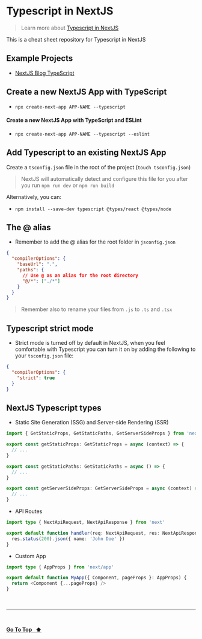 # Typescript in NextJS

> Learn more about [Typescript in NextJS](https://nextjs.org/docs/basic-features/typescript)

This is a cheat sheet repository for Typescript in NextJS

## Example Projects

- [NextJS Blog TypeScript](https://github.com/emanuelefavero/nextjs-blog-typescript)

## Create a new NextJS App with TypeScript

- `npx create-next-app APP-NAME --typescript`

#### Create a new NextJS App with TypeScript and ESLint

- `npx create-next-app APP-NAME --typescript --eslint`

## Add Typescript to an existing NextJS App

Create a `tsconfig.json` file in the root of the project (`touch tsconfig.json`)

> NextJS will automatically detect and configure this file for you after you run `npm run dev` or `npm run build`

Alternatively, you can:

- `npm install --save-dev typescript @types/react @types/node`

## **The @ alias**

- Remember to add the @ alias for the root folder in `jsconfig.json`

```json
{
  "compilerOptions": {
    "baseUrl": ".",
    "paths": {
      // Use @ as an alias for the root directory
      "@/*": ["./*"]
    }
  }
}
```

> Remember also to rename your files from `.js` to `.ts` and `.tsx`

## Typescript strict mode

- Strict mode is turned off by default in NextJS, when you feel comfortable with Typescript you can turn it on by adding the following to your `tsconfig.json` file:

```json
{
  "compilerOptions": {
    "strict": true
  }
}
```

## **NextJS Typescript types**

- Static Site Generation (SSG) and Server-side Rendering (SSR)

```ts
import { GetStaticProps, GetStaticPaths, GetServerSideProps } from 'next'

export const getStaticProps: GetStaticProps = async (context) => {
  // ...
}

export const getStaticPaths: GetStaticPaths = async () => {
  // ...
}

export const getServerSideProps: GetServerSideProps = async (context) => {
  // ...
}
```

- API Routes

```ts
import type { NextApiRequest, NextApiResponse } from 'next'

export default function handler(req: NextApiRequest, res: NextApiResponse) {
  res.status(200).json({ name: 'John Doe' })
}
```

- Custom App

```ts
import type { AppProps } from 'next/app'

export default function MyApp({ Component, pageProps }: AppProps) {
  return <Component {...pageProps} />
}
```

&nbsp;

---

&nbsp;

[**Go To Top &nbsp; ⬆️**](#demo)
